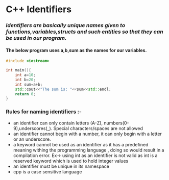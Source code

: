 # C++ Identifiers

### *Identifiers are basically unique names given to functions,variables,structs and such entities so that they can be used in our program.*

#### The below program uses a,b,sum as the names for our variables.

``` cpp
#include <iostream>

int main(){
    int a=10;
    int b=20;
    int sum=a+b;
    std::cout<<"The sum is: "<<sum<<std::endl;
    return 0;
}
```

### Rules for naming identifiers :-

* an identifier can only contain letters (A-Z), numbers(0-9),underscores(_). Special characters/spaces are not allowed
* an identifier cannot begin with a number, it can only begin with a letter or an underscore.
* a keyword cannot be used as an identifier as it has a predefined meaning withing the programming language , doing so would result in a compilation error. Ex-> using int as an identifier is not valid as int is a reserved keyword which is used to hold integer values
* an identifier must be unique in its namespace
* cpp is a case sensitive language 

